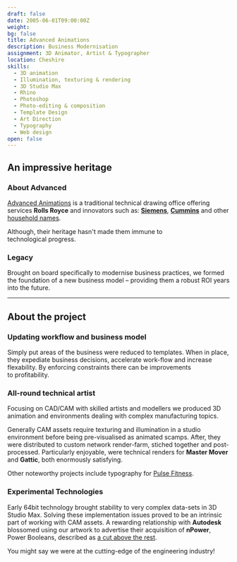 ```yaml
---
draft: false 
date: 2005-06-01T09:00:00Z
weight:
bg: false  
title: Advanced Animations
description: Business Modernisation
assignment: 3D Animator, Artist & Typographer
location: Cheshire
skills:
  - 3D animation
  - Illumination, texturing & rendering
  - 3D Studio Max
  - Rhino
  - Photoshop
  - Photo-editing & composition
  - Template Design
  - Art Direction
  - Typography
  - Web design
open: false
---
```


<!--{{/* <flickity src="3si/images/3si-sales.jpg" title="3Si marketing content" selectCell="flkty.selectCell( value, isWrapped, isInstant )" > */}}
-->

## An impressive heritage

### About Advanced

[Advanced Animations](http://www.advancedanimations.co.uk/) is a traditional technical drawing office offering services **Rolls&nbsp;Royce** and innovators such as:<!-- ,--> [**Siemens**](https://vimeo.com/124142652), [**Cummins**](http://www.advancedanimations.co.uk/animation/) and other  [household names](https://www.youtube.com/channel/UCUTHkGhyZ6eOvesWGjAczFQ). 

Although, their&nbsp;heritage hasn't made them immune to technological&nbsp;progress.

### Legacy

Brought on board specifically to modernise business practices, we formed the foundation of a new business model – providing them a robust ROI years into the&nbsp;future.


<!--### Preview

<a ondragstart="return false" style="visibility: visible;" class="btn portfolioVisibility" data-selector=".cell07" onclick="static();document.getElementById('togglebox').checked = true;">Napier Still</a>
-->

<!--### Visit 
https://www.advancedanimations.co.uk/

[Napier Animation](https://vimeo.com/124142652) [Joloda - 9214c](https://vimeo.com/124142651) [Typeface design](http://inspiredlabs.co.uk/pulse-fitness/sol-x-specimen/)
-->

* * *

## About the <!--Business Modernisation--> project<!-- in detail-->

### Updating workflow and business model

Simply put areas of the business were reduced to templates. When in place, they expediate business decisions, accelerate work-flow and increase flexability. By enforcing constraints there can be improvements to&nbsp;profitability.


### All-round technical artist

Focusing on CAD/CAM with skilled artists and modellers we produced 3D animation and environments dealing with complex manufacturing&nbsp;topics. 

Generally CAM assets require texturing and illumination in a studio environment before being pre-visualised as animated scamps. After, they were distributed to custom network render-farm, stiched together and post-processed. Particularly enjoyable, were technical renders for **Master Mover** and **Gattic**, both enormously satisfying.

Other noteworthy projects include typography for [Pulse Fitness](http://inspiredlabs.co.uk/pulse-fitness/sol-x-specimen/). 

<!--### Diverse technical challenges

network render-farm, etc.-->

### Experimental Technologies

Early 64bit technology brought stability to very complex data-sets in 3D Studio Max. Solving these implementation issues proved to be an intrinsic part of working with CAM assets. A rewarding relationship with **Autodesk** blossomed using our artwork to advertise their acquisition of **nPower**, Power Booleans, described as [a cut above the rest](http://www.npowersoftware.com/booleans/pbgallery.htm).

You might say we were at the cutting-edge of the engineering&nbsp;industry!
